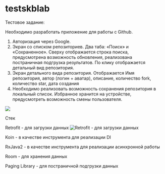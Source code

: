 # testskblab
Тестовое задание:

Необходимо разработать приложение для работы с Github.
1. Авторизация через Google.
2. Экран со списком репозиториев. Два таба: «Поиск» и «Сохраненное». Сверху
отображается строка поиска, предусмотрена возможность обновления, реализована
постраничная подгрузка результатов. По клику отображается детальный вид
репозитория.
3. Экран детального вида репозитория. Отображается Имя репозитория, автор (логин +
аватар), описание, количество fork, количество star, дата создания
4. Необходимо реализовать возможность сохранения репозитория в локальный список.
Избранное хранится на устройстве, предусмотреть возможность смены
пользователя.

![](https://github.com/AlekseyKonovalov/testskblab/blob/master/preview-video.gif)

 
Стек

Retrofit - для загрузки данных
![Retrofit](https://square.github.io/retrofit/) - для загрузки данных


Koin - в качестве инструмента для реализации DI

RxJava2 - в качестве инструмента для реализации асинхронной работы

Room - для хранения данных

Paging Library - для постраничной подгрузки данных

